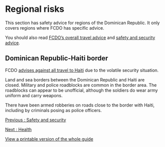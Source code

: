 # Regional risks

This section has safety advice for regions of the Dominican Republic. It only covers regions where FCDO has specific advice.

You should also read [FCDO’s overall travel advice](/foreign-travel-advice/dominican-republic) and [safety and security advice](/foreign-travel-advice/dominican-republic/safety-and-security).

## Dominican Republic-Haiti border

FCDO [advises against all travel to Haiti](https://www.gov.uk/foreign-travel-advice/haiti) due to the volatile security situation.

Land and sea borders between the Dominican Republic and Haiti are closed. Military and police roadblocks are common in the border area. The roadblocks can appear to be unofficial, although the soldiers do wear army uniform and carry weapons.

There have been armed robberies on roads close to the border with Haiti, including by criminals posing as police officers.

[Previous
:
Safety and security](/foreign-travel-advice/dominican-republic/safety-and-security)

[Next
:
Health](/foreign-travel-advice/dominican-republic/health)

[View a printable version of the whole guide](/foreign-travel-advice/dominican-republic/print)